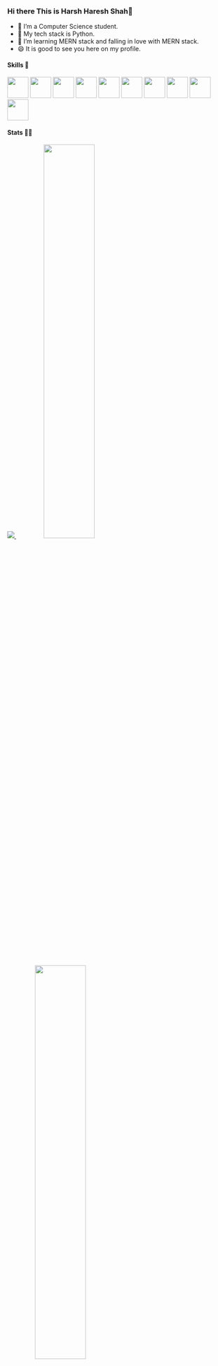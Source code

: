 ### Hi there This is Harsh Haresh Shah👋

- 🔭 I’m a Computer Science student.
- 🌱 My tech stack is Python.
- 👯 I’m learning MERN stack and falling in love with MERN stack.
- 😄 It is good to see you here on my profile.

<!--
- 🤔 I’m looking for help with ...
- 💬 Ask me about ...
- 📫 How to reach me: ...
- 😄 Pronouns: ...
- ⚡ Fun fact: ...
-->

#### Skills 🤖
<code><img height="48" src="https://img.icons8.com/nolan/64/python.png" /></code>
<code><img height="48" src="https://img.icons8.com/nolan/64/javascript.png" /></code>
<code><img height="48" src="https://img.icons8.com/color/48/000000/nodejs.png" /></code>
<code><img height="48" src="https://img.icons8.com/bubbles/50/000000/react.png" /></code>
<code><img height="48" src="https://img.icons8.com/nolan/64/sql.png" /></code>
<code><img height="48" src="https://img.icons8.com/bubbles/50/000000/api.png" /></code>
<code><img height="48" src="https://img.icons8.com/nolan/48/linux--v2.png" /></code>
<code><img height="48" src="https://img.icons8.com/color/48/000000/ubuntu--v1.png" /></code>
<code><img height="48" src="https://img.icons8.com/color/48/000000/bootstrap.png" /></code>
<code><img height="48" src="https://img.icons8.com/dusk/64/000000/css3.png" /></code>

#### Stats 👨‍💻

<a href="https://github.com/harsh010501">
  <img src="https://github-readme-stats.vercel.app/api/top-langs/?username=Harsh-H-Shah&theme=tokyonight&hide=glsl,python" />
</a>

<a href="https://github.com/harsh010501" align="center">
<img width="48%" src="https://github-readme-streak-stats.herokuapp.com?user=Harsh-H-Shah&theme=vue-dark&date_format=M%20j%5B%2C%20Y%5D" />
	
<img width="48%" src="https://github-readme-stats.vercel.app/api?username=Harsh-H-Shah&show_icons=true&theme=tokyonight" />
</a>
<img width="100%" src="https://activity-graph.herokuapp.com/graph?username=Harsh-H-Shah&theme=react-dark" />

##### Thanks Alot for coming to my profile.
